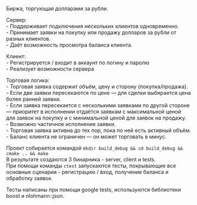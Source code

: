 Биржа, торгующая долларами за рубли.

Сервер:  
    - Поддерживает подключения нескольких клиентов одновременно.  
    - Принимает заявки на покупку или продажу долларов за рубли от разных клиентов.  
    - Даёт возможность просмотра баланса клиента.  

Клиент:  
    - Регистрируется / входит в аккаунт по логину и паролю  
    - Реализует возможности сервера  

Торговая логика:  
    - Торговая заявка содержит объём, цену и сторону (покупка/продажа).  
    - Если две заявки пересекаются по цене — для сделки выбирается цена более ранней заявки.  
    - Если заявка пересекается с несколькими заявками по другой стороне — приоритет в исполнении отдаётся заявкам с максимальной ценой для заявок на покупку и с минимальной ценой для заявок на продажу.  
    - Возможно частичное исполнение заявки.  
    - Торговая заявка активна до тех пор, пока по ней есть активный объём.  
    - Баланс клиента не ограничен — он может торговать в минус.  

Проект собирается командой `mkdir build_debug && cd build_debug && cmake .. && make`  
В результате создаются 3 бинарника - server, client и tests.  
При помощи команды `ctest` запускаются тесты, покрывающие все основные сценарии - регистрацию / вход, получение баланса и обработку заявок.  

Тесты написаны при помощи google tests, используются библиотеки boost и nlohmann::json.  

